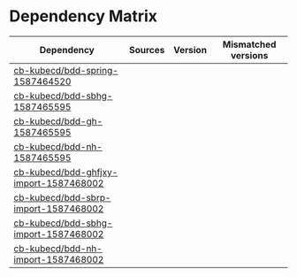 # Dependency Matrix

Dependency | Sources | Version | Mismatched versions
---------- | ------- | ------- | -------------------
[cb-kubecd/bdd-spring-1587464520](https://github.com/cb-kubecd/bdd-spring-1587464520.git) |  | []() | 
[cb-kubecd/bdd-sbhg-1587465595](https://github.com/cb-kubecd/bdd-sbhg-1587465595.git) |  | []() | 
[cb-kubecd/bdd-gh-1587465595](https://github.com/cb-kubecd/bdd-gh-1587465595.git) |  | []() | 
[cb-kubecd/bdd-nh-1587465595](https://github.com/cb-kubecd/bdd-nh-1587465595.git) |  | []() | 
[cb-kubecd/bdd-ghfjxy-import-1587468002](https://github.com/cb-kubecd/bdd-ghfjxy-import-1587468002.git) |  | []() | 
[cb-kubecd/bdd-sbrp-import-1587468002](https://github.com/cb-kubecd/bdd-sbrp-import-1587468002.git) |  | []() | 
[cb-kubecd/bdd-sbhg-import-1587468002](https://github.com/cb-kubecd/bdd-sbhg-import-1587468002.git) |  | []() | 
[cb-kubecd/bdd-nh-import-1587468002](https://github.com/cb-kubecd/bdd-nh-import-1587468002.git) |  | []() | 
